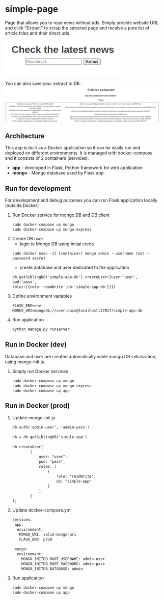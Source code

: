# simple-page

Page that allows you to read news without ads. 
Simply provide website URL and click "Extract" to scrap the selected page and receive a pure list of article titles and their direct urls.

![Screenshot](./docs/pics/start_page.png)

You can also save your extract to DB.
![Screenshot](./docs/pics/result_page.png)

## Architecture
This app is built as a Docker application so it can be easily run and deployed on different environments.
It is managed with docker-compose and it consists of 2 containers (services):
- **app** - developed in Flask, Python framework for web application
- **mongo** - Mongo database used by Flask app

## Run for development
For development and debug purposes you can run Flask application locally (outside Docker) 
1. Run Docker service for mongo DB and DB client
    ```
    sudo docker-compose up mongo
    sudo docker-compose up mongo-express
    ```
2. Create DB user
   - login to Mongo DB using initial creds
   ```
   sudo docker exec -it [container] mongo admin --username root --password secret
   ```
   - create database and user dedicated to the application
   ```
   db.getSiblingDB('simple-app-db').createUser({user:'user', pwd:'pass', 
   roles:[{role:'readWrite',db:'simple-app-db'}]})
    ```
4. Define environment variables
    ```
    FLASK_ENV=env
    MONGO_URI=mongodb://user:pass@localhost:27017/simple-app-db
    ```
5. Run application
    ```python
    python manage.py runserver
    ```
## Run in Docker (dev)
Database and user are created automatically while mongo DB initialization, using mongo-init.js.
1. Simply run Docker services
    ```
    sudo docker-compose up mongo
    sudo docker-compose up mongo-express
    sudo-docker-compose up app
    ```
    
 ## Run in Docker (prod)
1. Update mongo-init.js
    ```
    db.auth('admin-user', 'admin-pass')

    db = db.getSiblingDB('simple-app')

    db.createUser(
            {
                user: "user",
                pwd: "pass",
                roles: [
                    {
                        role: "readWrite",
                        db: "simple-app"
                    }
                ]
            }
    );
    ```
2. Update docker-compose.yml
    ```
    services:
     app:
      environment:
       MONGO_URI: valid-mongo-uri
       FLASK_ENV: prod
       
     mongo:
      environment:
        MONGO_INITDB_ROOT_USERNAME: admin-user
        MONGO_INITDB_ROOT_PASSWORD: admin-pass
        MONGO_INITDB_DATABASE: admin
    ```

3. Run application
    ```
    sudo docker-compose up mongo
    sudo-docker-compose up app
    ```
